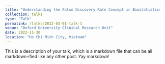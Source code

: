 ```yaml
---
title: "Understanding the False Discovery Rate Concept in Biostatistics and Bioinformatics"
collection: talks
type: "Talk"
permalink: /talks/2012-03-01-talk-1
venue: "Oxford University Clinical Research Unit"
date: 2022-11-30
location: "Ho Chi Minh City, Vietnam"
---
```


This is a description of your talk, which is a markdown file that can be all markdown-ified like any other post. Yay markdown!
